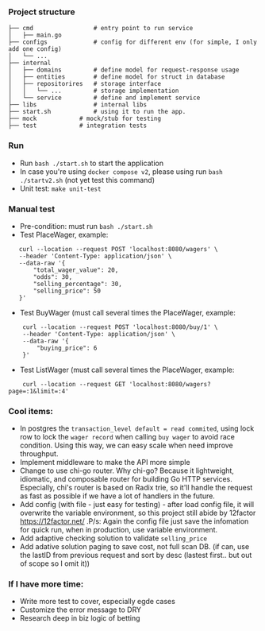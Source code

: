 ### Project structure

```
├── cmd                 # entry point to run service
│   ├── main.go
├── configs             # config for different env (for simple, I only add one config)
│   └── ...
├── internal
│   ├── domains         # define model for request-response usage
│   ├── entities        # define model for struct in database
│   ├── repositorires   # storage interface
│   │   └── ...         # storage implementation
│   └── service         # define and implement service
├── libs                # internal libs
├── start.sh            # using it to run the app.
├── mock            # mock/stub for testing
├── test            # integration tests
```

### Run
- Run `bash ./start.sh` to start the application
- In case you're using `docker compose v2`, please using run `bash ./startv2.sh` (not yet test this command)
- Unit test: `make unit-test`
### Manual test
- Pre-condition: must run `bash ./start.sh`
- Test PlaceWager, example:
 ```
    curl --location --request POST 'localhost:8080/wagers' \
    --header 'Content-Type: application/json' \
    --data-raw '{
        "total_wager_value": 20,
        "odds": 30,
        "selling_percentage": 30,
        "selling_price": 50
    }'
```
- Test BuyWager (must call several times the PlaceWager, example:
```
    curl --location --request POST 'localhost:8080/buy/1' \
    --header 'Content-Type: application/json' \
    --data-raw '{
        "buying_price": 6
    }'
```
- Test ListWager (must call several times the PlaceWager, example:
```
    curl --location --request GET 'localhost:8080/wagers?page=:1&limit=:4'
```

### Cool items:
- In postgres the `transaction_level default = read commited`, using lock row to lock the `wager record` when calling `buy wager` to avoid race condition. Using this way, we can easy scale when need improve throughput.
- Implement middleware to make the API more simple
- Change to use chi-go router. Why chi-go? Because it lightweight, idiomatic, and composable router for building Go HTTP services. Especially, chi's router is based on Radix trie, so it'll handle the request as fast as possible if we have a lot of handlers in the future.
- Add config (with file - just easy for testing) - after load config file, it will overwrite the variable environment, so this project still abide by 12factor https://12factor.net/ .P/s: Again the config file just save the infomation for quick run, when in production, use variable environment.
- Add adaptive checking solution  to validate `selling_price` 
- Add adative solution paging to save cost, not full scan DB. (if can, use the lastID from previous request and sort by desc (lastest first.. but out of scope so I omit it))
### If I have more time:
- Write more test to cover, especially egde cases
- Customize the error message to DRY
- Research deep in biz logic of betting
